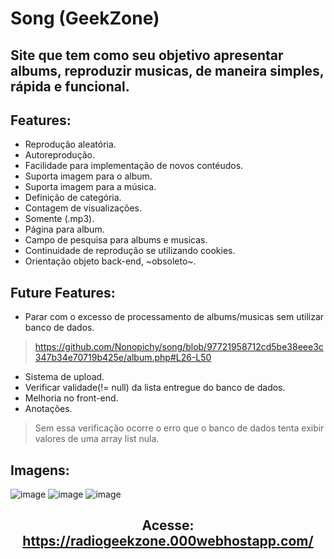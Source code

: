 # Song (GeekZone)
## Site que tem como seu objetivo apresentar albums, reproduzir musicas, de maneira simples, rápida e funcional.
## Features:
- Reprodução aleatória.
- Autoreprodução.
- Facilidade para implementação de novos contéudos.
- Suporta imagem para o album.
- Suporta imagem para a música.
- Definição de categória.
- Contagem de visualizações.
- Somente (.mp3).
- Página para album.
- Campo de pesquisa para albums e musicas.
- Continuidade de reprodução se utilizando cookies.
- Orientação objeto back-end, ~obsoleto~.
## Future Features:
- Parar com o excesso de processamento de albums/musicas sem utilizar banco de dados.
> https://github.com/Nonopichy/song/blob/97721958712cd5be38eee3c347b34e70719b425e/album.php#L26-L50
- Sistema de upload.
- Verificar validade(!= null) da lista entregue do banco de dados.
- Melhoria no front-end.
- Anotações.
> Sem essa verificação ocorre o erro que o banco de dados tenta exibir valores de uma array list nula.
## Imagens:
![image](https://user-images.githubusercontent.com/68911691/157358775-8994ff5d-d716-4dc5-af20-56f95b2aec8a.png)
![image](https://user-images.githubusercontent.com/68911691/157358847-96fee6ec-5740-4074-8025-f4d802e75c39.png)
![image](https://user-images.githubusercontent.com/68911691/157358780-db20b1dd-03a1-41d9-8fe8-ad150241af92.png)
##
## <p align="center">Acesse: https://radiogeekzone.000webhostapp.com/</p>
